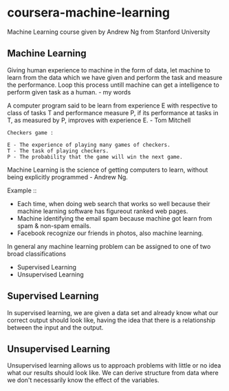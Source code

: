 # coursera-machine-learning
Machine Learning course given by Andrew Ng from Stanford University

## Machine Learning 

Giving human experience to machine in the form of data, let machine to learn from the data which we have given and perform the task and measure the performance. Loop this process untill machine can get a intelligence to perform given task as a human. - my words 

A computer program said to be learn from experience E with respective to class of tasks T and performance measure P, if its performance at tasks in T, as measured by P, improves with experience E. - Tom Mitchell 

```
Checkers game : 

E - The experience of playing many games of checkers.
T - The task of playing checkers.
P - The probability that the game will win the next game.
```


Machine Learning is the science of getting computers to learn, without being explicitly programmed - Andrew Ng.  

Example :: 

* Each time, when doing web search that works so well because their machine learning software has figureout ranked web pages.
* Machine identifying the email spam because machine got learn from spam & non-spam emails.
* Facebook recognize our friends in photos, also machine learning.

In general any machine learning problem can be assigned to one of two broad classifications
 - Supervised Learning
 - Unsupervised Learning
## Supervised Learning 

In supervised learning, we are given a data set and already know what our correct output should look like, having the idea that there is a relationship between the input and the output. 

## Unsupervised Learning

Unsupervised learning allows us to approach problems with little or no idea what our results should look like. We can derive structure from data where we don't necessarily know the effect of the variables.
